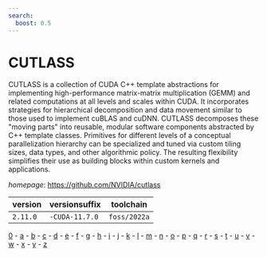 ```yaml
---
search:
  boost: 0.5
---
```

# CUTLASS

CUTLASS is a collection of CUDA C++ template abstractions for implementing high-performance matrix-matrix multiplication (GEMM) and related computations at all levels and scales within CUDA. It incorporates strategies for hierarchical decomposition and data movement similar to those used to implement cuBLAS and cuDNN. CUTLASS decomposes these "moving parts" into reusable, modular software components abstracted by C++ template classes. Primitives for different levels of a conceptual parallelization hierarchy can be specialized and tuned via custom tiling sizes, data types, and other algorithmic policy. The resulting flexibility simplifies their use as building blocks within custom kernels and applications.

*homepage*: <https://github.com/NVIDIA/cutlass>

version | versionsuffix | toolchain
--------|---------------|----------
``2.11.0`` | ``-CUDA-11.7.0`` | ``foss/2022a``

[0](../0/index.md) - [a](../a/index.md) - [b](../b/index.md) - [c](../c/index.md) - [d](../d/index.md) - [e](../e/index.md) - [f](../f/index.md) - [g](../g/index.md) - [h](../h/index.md) - [i](../i/index.md) - [j](../j/index.md) - [k](../k/index.md) - [l](../l/index.md) - [m](../m/index.md) - [n](../n/index.md) - [o](../o/index.md) - [p](../p/index.md) - [q](../q/index.md) - [r](../r/index.md) - [s](../s/index.md) - [t](../t/index.md) - [u](../u/index.md) - [v](../v/index.md) - [w](../w/index.md) - [x](../x/index.md) - [y](../y/index.md) - [z](../z/index.md)

